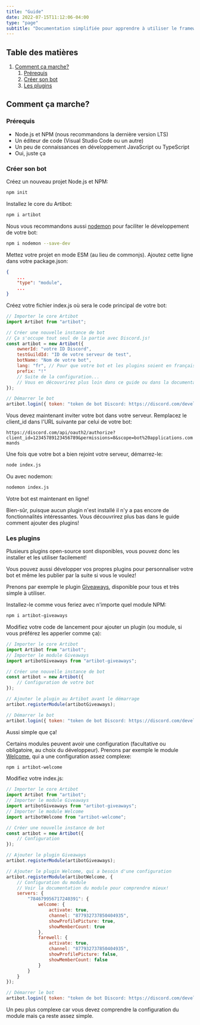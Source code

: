 ```yaml
---
title: "Guide"
date: 2022-07-15T11:12:06-04:00
type: "page"
subtitle: "Documentation simplifiée pour apprendre à utiliser le framework"
---
```


## Table des matières
1. [Comment ça marche?](#comment-ça-marche)
	1. [Prérequis](#prérequis)
	2. [Créer son bot](#créer-son-bot)
	3. [Les plugins](#les-plugins)

## Comment ça marche?

### Prérequis
- Node.js et NPM (nous recommandons la dernière version LTS)
- Un éditeur de code (Visual Studio Code ou un autre)
- Un peu de connaissances en développement JavaScript ou TypeScript
- Oui, juste ça

### Créer son bot
Créez un nouveau projet Node.js et NPM:
```bash
npm init
```

Installez le core du Artibot:
```bash
npm i artibot
```

Nous vous recommandons aussi [nodemon](https://nodemon.io/) pour faciliter le développement de votre bot:
```bash
npm i nodemon --save-dev
```

Mettez votre projet en mode ESM (au lieu de commonjs). Ajoutez cette ligne dans votre package.json:
```json
{
	...
	"type": "module",
	...
}
```

Créez votre fichier index.js où sera le code principal de votre bot:
```js
// Importer le core Artibot
import Artibot from "artibot";

// Créer une nouvelle instance de bot
// Ça s'occupe tout seul de la partie avec Discord.js!
const artibot = new Artibot({
	ownerId: "votre ID Discord",
	testGuildId: "ID de votre serveur de test",
	botName: "Nom de votre bot",
	lang: "fr", // Pour que votre bot et les plugins soient en français
	prefix: "!"
	// Suite de la configuration...
	// Vous en découvrirez plus loin dans ce guide ou dans la documentation.
});

// Démarrer le bot
artibot.login({ token: "token de bot Discord: https://discord.com/developers/applications" });
```

Vous devez maintenant inviter votre bot dans votre serveur. 
Remplacez le client_id dans l'URL suivante par celui de votre bot:

`https://discord.com/api/oauth2/authorize?client_id=12345789123456789&permissions=8&scope=bot%20applications.commands`

Une fois que votre bot a bien rejoint votre serveur, démarrez-le:
```bash
node index.js
```

Ou avec nodemon:
```bash
nodemon index.js
```

Votre bot est maintenant en ligne!

Bien-sûr, puisque aucun plugin n'est installé il n'y a pas encore de fonctionnalités intéressantes.
Vous découvrirez plus bas dans le guide comment ajouter des plugins!

### Les plugins
Plusieurs plugins open-source sont disponibles, vous pouvez donc les installer et les utiliser facilement!

Vous pouvez aussi développer vos propres plugins pour personnaliser votre bot et même les publier par la suite si vous le voulez!

Prenons par exemple le plugin [Giveaways](/fr/plugins/giveaways/), disponible pour tous et très simple à utiliser.

Installez-le comme vous feriez avec n'importe quel module NPM:
```bash
npm i artibot-giveaways
```

Modifiez votre code de lancement pour ajouter un plugin (ou module, si vous préférez les apperler comme ça):
```js
// Importer le core Artibot
import Artibot from "artibot";
// Importer le module Giveaways
import artibotGiveaways from "artibot-giveaways";

// Créer une nouvelle instance de bot
const artibot = new Artibot({
	// Configuration de votre bot
});

// Ajouter le plugin au Artibot avant le démarrage
artibot.registerModule(artibotGiveaways);

// Démarrer le bot
artibot.login({ token: "token de bot Discord: https://discord.com/developers/applications" });
```

Aussi simple que ça!

Certains modules peuvent avoir une configuration (facultative ou obligatoire, au choix du développeur).
Prenons par exemple le module [Welcome](/fr/plugins/welcome/), qui a une configuration assez complexe:
```bash
npm i artibot-welcome
```

Modifiez votre index.js:
```js
// Importer le core Artibot
import Artibot from "artibot";
// Importer le module Giveaways
import artibotGiveaways from "artibot-giveaways";
// Importer le module Welcome
import artibotWelcome from "artibot-welcome";

// Créer une nouvelle instance de bot
const artibot = new Artibot({
	// Configuration
});

// Ajouter le plugin Giveaways
artibot.registerModule(artibotGiveaways);

// Ajouter le plugin Welcome, qui a besoin d'une configuration
artibot.registerModule(artibotWelcome, {
	// Configuration du module
	// Voir la documentation du module pour comprendre mieux!
	servers: {
		"784679956717240391": {
			welcome: {
				activate: true,
				channel: "877932737850404935",
				showProfilePicture: true,
				showMemberCount: true
			},
			farewell: {
				activate: true,
				channel: "877932737850404935",
				showProfilePicture: false,
				showMemberCount: false
			}
		}
	}
});

// Démarrer le bot
artibot.login({ token: "token de bot Discord: https://discord.com/developers/applications" });
```

Un peu plus complexe car vous devez comprendre la configuration du module mais ça reste assez simple.